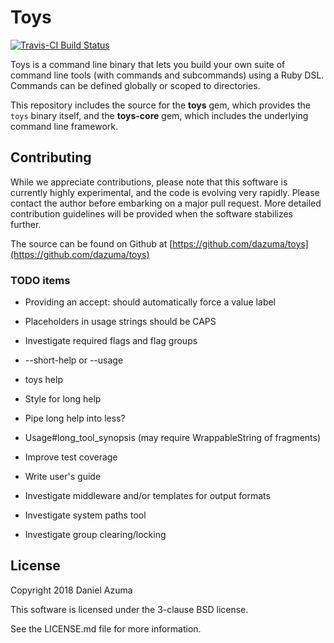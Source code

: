 # Toys

[![Travis-CI Build Status](https://travis-ci.org/dazuma/toys.svg)](https://travis-ci.org/dazuma/toys/)

Toys is a command line binary that lets you build your own suite of command
line tools (with commands and subcommands) using a Ruby DSL. Commands can be
defined globally or scoped to directories.

This repository includes the source for the **toys** gem, which provides the
`toys` binary itself, and the **toys-core** gem, which includes the underlying
command line framework.

## Contributing

While we appreciate contributions, please note that this software is currently
highly experimental, and the code is evolving very rapidly. Please contact the
author before embarking on a major pull request. More detailed contribution
guidelines will be provided when the software stabilizes further.

The source can be found on Github at
[https://github.com/dazuma/toys](https://github.com/dazuma/toys)

### TODO items

* Providing an accept: should automatically force a value label
* Placeholders in usage strings should be CAPS
* Investigate required flags and flag groups
* --short-help or --usage
* toys help
* Style for long help
* Pipe long help into less?
* Usage#long_tool_synopsis (may require WrappableString of fragments)

* Improve test coverage
* Write user's guide
* Investigate middleware and/or templates for output formats
* Investigate system paths tool
* Investigate group clearing/locking

## License

Copyright 2018 Daniel Azuma

This software is licensed under the 3-clause BSD license.

See the LICENSE.md file for more information.
